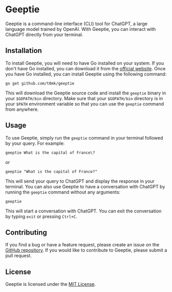 # Geeptie

Geeptie is a command-line interface (CLI) tool for ChatGPT, a large language model trained by OpenAI. With Geeptie, you can interact with ChatGPT directly from your terminal.

## Installation

To install Geeptie, you will need to have Go installed on your system. If you don't have Go installed, you can download it from the [official website](https://golang.org/dl/). Once you have Go installed, you can install Geeptie using the following command:

```
go get github.com/t0mk/geeptie
```

This will download the Geeptie source code and install the `geeptie` binary in your `$GOPATH/bin` directory. Make sure that your `$GOPATH/bin` directory is in your `$PATH` environment variable so that you can use the `geeptie` command from anywhere.

## Usage

To use Geeptie, simply run the `geeptie` command in your terminal followed by your query. For example:

```
geeptie What is the capital of France\?
```

or 

```
geeptie "What is the capital of France?"
```


This will send your query to ChatGPT and display the response in your terminal. You can also use Geeptie to have a conversation with ChatGPT by running the `geeptie` command without any arguments:

```
geeptie
```

This will start a conversation with ChatGPT. You can exit the conversation by typing `exit` or pressing `Ctrl+C`.

## Contributing

If you find a bug or have a feature request, please create an issue on the [GitHub repository](https://github.com/t0mk/geeptie/issues). If you would like to contribute to Geeptie, please submit a pull request. 

## License

Geeptie is licensed under the [MIT License](https://github.com/t0mk/geeptie/blob/main/LICENSE).
